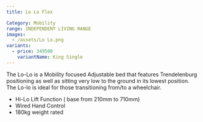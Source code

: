 ```yaml
---
title: Lo Lo Flex

Category: Mobility
range: INDEPENDENT LIVING RANGE
images:
  - /assets/Lo Lo.png
variants:
  - price: 349500
    variantName: King Single
---
```


The Lo-Lo is a Mobility focused Adjustable bed that features Trendelenburg positioning as well as sitting very low to the ground in its lowest position. The Lo-lo is ideal for those transitioning from/to a wheelchair.
* Hi-Lo Lift Function ( base from 210mm to 710mm)
* Wired Hand Control
* 180kg weight rated
